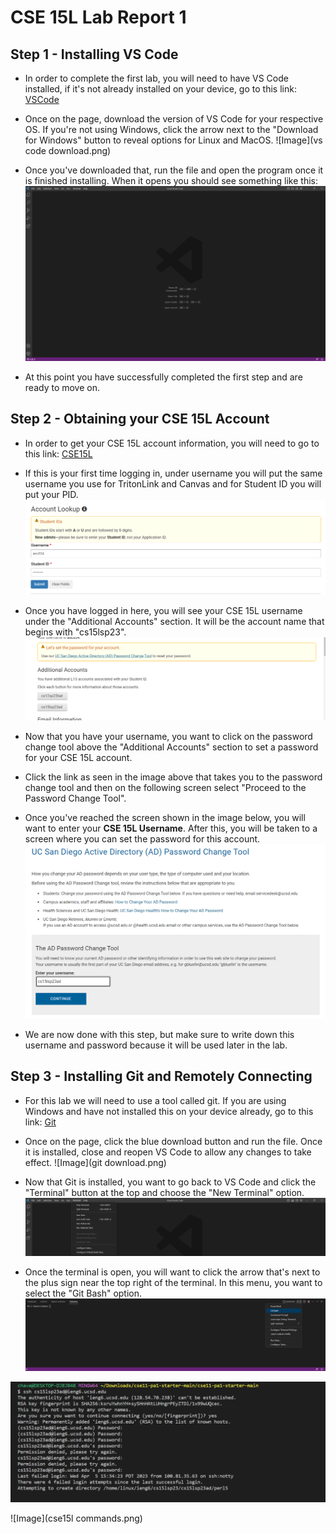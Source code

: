 # **CSE 15L Lab Report 1**

## Step 1 - Installing VS Code

- In order to complete the first lab, you will need to have VS Code installed, if it's not already installed on your device, go to this link: [VSCode](https://code.visualstudio.com/)

- Once on the page, download the version of VS Code for your respective OS. If you're not using Windows, click the arrow next to the "Download for Windows" button to reveal options for Linux and MacOS.
![Image](vs code download.png)

- Once you've downloaded that, run the file and open the program once it is finished installing. When it opens you should see something like this:
![Image](vscode.png)

- At this point you have successfully completed the first step and are ready to move on.

## Step 2 - Obtaining your CSE 15L Account

- In order to get your CSE 15L account information, you will need to go to this link: [CSE15L](https://sdacs.ucsd.edu/~icc/index.php)

- If this is your first time logging in, under username you will put the same username you use for TritonLink and Canvas and for Student ID you will put your PID.
![Image](login.png)

- Once you have logged in here, you will see your CSE 15L username under the "Additional Accounts" section. It will be the account name that begins with "cs15lsp23".
![Image](sure.png)

- Now that you have your username, you want to click on the password change tool above the "Additional Accounts" section to set a password for your CSE 15L account.

- Click the link as seen in the image above that takes you to the password change tool and then on the following screen select "Proceed to the Password Change Tool".

- Once you've reached the screen shown in the image below, you will want to enter your **CSE 15L Username**. After this, you will be taken to a screen where you can set the password for this account.
![Image](cse15lacc.png)

- We are now done with this step, but make sure to write down this username and password because it will be used later in the lab.

## Step 3 - Installing Git and Remotely Connecting

- For this lab we will need to use a tool called git. If you are using Windows and have not installed this on your device already, go to this link: [Git](https://gitforwindows.org/)

- Once on the page, click the blue download button and run the file. Once it is installed, close and reopen VS Code to allow any changes to take effect.
![Image](git download.png)

- Now that Git is installed, you want to go back to VS Code and click the "Terminal" button at the top and choose the "New Terminal" option. 
![Image](newterminal.png)

- Once the terminal is open, you will want to click the arrow that's next to the plus sign near the top right of the terminal. In this menu, you want to select the "Git Bash" option.
![Image](terminal.png)

![Image](cse15l.png)

![Image](cse15l commands.png)

